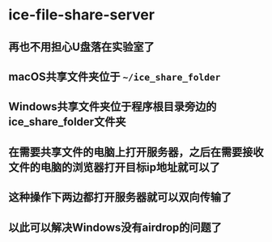 # ice-file-share-server

## 再也不用担心U盘落在实验室了

## macOS共享文件夹位于 `~/ice_share_folder`

## Windows共享文件夹位于程序根目录旁边的ice_share_folder文件夹

## 在需要共享文件的电脑上打开服务器，之后在需要接收文件的电脑的浏览器打开目标ip地址就可以了

## 这种操作下两边都打开服务器就可以双向传输了

## 以此可以解决Windows没有airdrop的问题了
